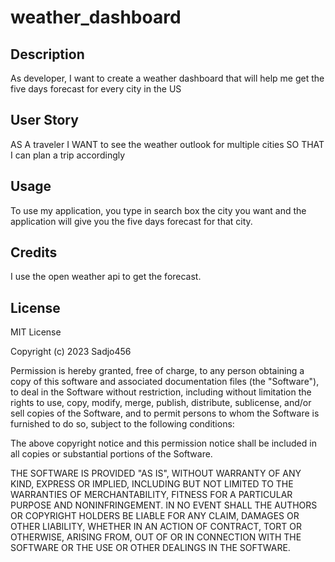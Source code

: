 # weather_dashboard


## Description

As developer, I want to create a weather dashboard that will help me get the five days forecast for every city in the US

## User Story

AS A traveler
I WANT to see the weather outlook for multiple cities
SO THAT I can plan a trip accordingly


## Usage

To use my application, you  type in search box the city you want and the application will give you the five days forecast for that city. 

## Credits
I use the open weather api to get the forecast.

## License

MIT License

Copyright (c) 2023 Sadjo456

Permission is hereby granted, free of charge, to any person obtaining a copy
of this software and associated documentation files (the "Software"), to deal
in the Software without restriction, including without limitation the rights
to use, copy, modify, merge, publish, distribute, sublicense, and/or sell
copies of the Software, and to permit persons to whom the Software is
furnished to do so, subject to the following conditions:

The above copyright notice and this permission notice shall be included in all
copies or substantial portions of the Software.

THE SOFTWARE IS PROVIDED "AS IS", WITHOUT WARRANTY OF ANY KIND, EXPRESS OR
IMPLIED, INCLUDING BUT NOT LIMITED TO THE WARRANTIES OF MERCHANTABILITY,
FITNESS FOR A PARTICULAR PURPOSE AND NONINFRINGEMENT. IN NO EVENT SHALL THE
AUTHORS OR COPYRIGHT HOLDERS BE LIABLE FOR ANY CLAIM, DAMAGES OR OTHER
LIABILITY, WHETHER IN AN ACTION OF CONTRACT, TORT OR OTHERWISE, ARISING FROM,
OUT OF OR IN CONNECTION WITH THE SOFTWARE OR THE USE OR OTHER DEALINGS IN THE
SOFTWARE.


